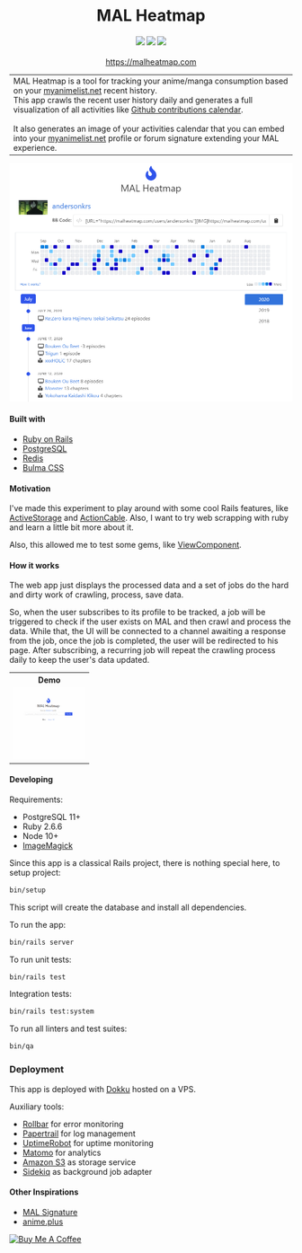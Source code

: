 <h1 align="center">
  MAL Heatmap
</h1>

<h4 align="center">
  <a href="https://github.com/andersonkrs/malheatmap"><img src="https://github.com/andersonkrs/malheatmap/workflows/ci/badge.svg"/></a>
  <a href="https://codeclimate.com/github/andersonkrs/malheatmap/maintainability"><img src="https://api.codeclimate.com/v1/badges/73438b976e8c224d94f1/maintainability" /></a>
  <a href="https://codeclimate.com/github/andersonkrs/malheatmap/test_coverage"><img src="https://api.codeclimate.com/v1/badges/73438b976e8c224d94f1/test_coverage" /></a>
</h4>

<p align="center">
 <a href="https://malheatmap.com">https://malheatmap.com</a>
</p>

<table>
<tr>
<td>
  MAL Heatmap is a tool for tracking your anime/manga consumption based on your <a href='https://myanimelist.net'>myanimelist.net</a> recent history.<br>
  This app crawls the recent user history daily and generates a full visualization of all activities like <a href='https://github.blog/2013-01-07-introducing-contributions/'>Github contributions calendar</a>.
  <br><br>
  It also generates an image of your activities calendar that you can embed into your <a href='https://myanimelist.net'>myanimelist.net</a> profile or forum signature extending your MAL experience. 
</td>
</tr>
</table>

![Demo](.github/app-demo.png?raw=true "Demo")

#### Built with

* [Ruby on Rails](https://rubyonrails.org/)
* [PostgreSQL](https://www.postgresql.org/)
* [Redis](https://redis.io/)
* [Bulma CSS](https://bulma.io/)

#### Motivation

I've made this experiment to play around with some cool Rails features, like [ActiveStorage](https://edgeguides.rubyonrails.org/active_storage_overview.html) and [ActionCable](https://guides.rubyonrails.org/action_cable_overview.html). Also, I want to try web scrapping with ruby and learn a little bit more about it.

Also, this allowed me to test some gems, like [ViewComponent](https://github.com/github/view_component).

#### How it works

The web app just displays the processed data and a set of jobs do the hard and dirty work of crawling, process, save data.

So, when the user subscribes to its profile to be tracked, a job will be triggered to check if the user exists on MAL and then crawl and process the data. While that, the UI will be connected to a channel awaiting a response from the job, once the job is completed, the user will be redirected to his page. After subscribing, a recurring job will repeat the crawling process daily to keep the user's data updated.

<table>
  <tr>
    <th>Demo</th>
  </tr>  
  <tr>
    <td>
      <img src=".github/subscription_demo.gif" alt="Subscription Demo" width="128" height="128">
    </td> 
  </tr>
</table>

#### Developing

Requirements:

* PostgreSQL 11+
* Ruby 2.6.6
* Node 10+
* [ImageMagick](https://imagemagick.org/index.php)

Since this app is a classical Rails project, there is nothing special here, to setup project:

```sh
bin/setup
```

This script will create the database and install all dependencies.

To run the app:

```sh
bin/rails server
```

To run unit tests:

```sh
bin/rails test
```

Integration tests:

```sh
bin/rails test:system
```

To run all linters and test suites:

```sh
bin/qa
```

### Deployment

This app is deployed with [Dokku](http://dokku.viewdocs.io/dokku/) hosted on a VPS.

Auxiliary tools:

* [Rollbar](https://rollbar.com/) for error monitoring
* [Papertrail](https://www.papertrail.com/) for log management
* [UptimeRobot](https://uptimerobot.com/) for uptime monitoring
* [Matomo](https://matomo.org) for analytics
* [Amazon S3](https://aws.amazon/com/s3) as storage service
* [Sidekiq](https://sidekiq.org/) as background job adapter

#### Other Inspirations

* [MAL Signature](https://malsignature.com)
* [anime.plus](https://anime.plus)

<a href="https://www.buymeacoffee.com/andersonkrs" target="_blank"><img src="https://cdn.buymeacoffee.com/buttons/default-orange.png" alt="Buy Me A Coffee" height="41" width="174"></a>
